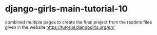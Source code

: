 # django-girls-main-tutorial-10

combined multiple pages to create the final project from the readme files given in the website https://tutorial.djangogirls.org/en/
